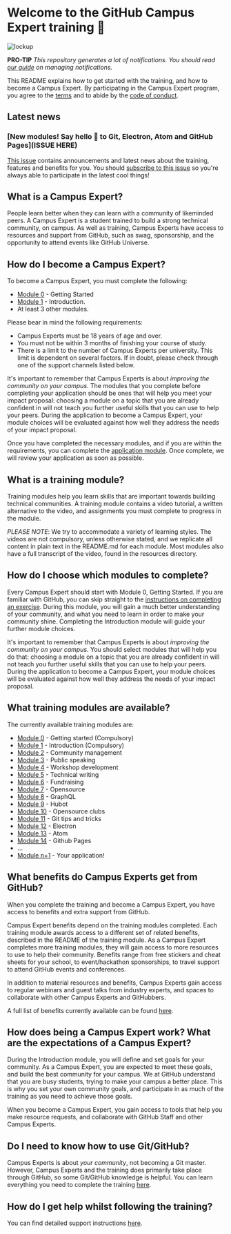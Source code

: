 # Welcome to the GitHub Campus Expert training 🚩

![lockup](https://user-images.githubusercontent.com/1790822/28984617-e789fa78-792c-11e7-9c9f-17c23a70e6cc.png)

**PRO-TIP** _This repository generates a lot of notifications. You should read [our guide](docs/managing-notifications.md) on managing notifications._

This README explains how to get started with the training, and how to become a Campus Expert. By participating in the Campus Expert program, you agree to the [terms](https://education.github.com/experts/terms) and to abide by the [code of conduct](CODE_OF_CONDUCT.md).

## Latest news

### [New modules! Say hello :wave: to Git, Electron, Atom and GitHub Pages](ISSUE HERE)

[This issue](https://github.com/campus-experts/open-training/issues/40) contains announcements and latest news about the training, features and benefits for you. You should [subscribe to this issue](https://help.github.com/articles/subscribing-to-conversations/) so you're always able to participate in the latest cool things!

## What is a Campus Expert?

People learn better when they can learn with a community of likeminded peers. A Campus Expert is a student trained to build a strong technical community, on campus. As well as training, Campus Experts have access to resources and support from GitHub, such as swag, sponsorship, and the opportunity to attend events like GitHub Universe.

## How do I become a Campus Expert?

To become a Campus Expert, you must complete the following:

- [Module 0](/0-start-here) - Getting Started
- [Module 1](/1-introduction) - Introduction.
- At least 3 other modules.

Please bear in mind the following requirements:

- Campus Experts must be 18 years of age and over.
- You must not be within 3 months of finishing your course of study.
- There is a limit to the number of Campus Experts per university. This limit is dependent on several factors. If in doubt, please check through one of the support channels listed below.

It's important to remember that Campus Experts is about _improving the community on your campus_. The modules that you complete before completing your application should be ones that will help you meet your impact proposal: choosing a module on a topic that you are already confident in will not teach you further useful skills that you can use to help your peers. During the application to become a Campus Expert, your module choices will be evaluated against how well they address the needs of your impact proposal.

Once you have completed the necessary modules, and if you are within the requirements, you can complete the [application module](/n+1-application). Once complete, we will review your application as soon as possible.

## What is a training module?

Training modules help you learn skills that are important towards building technical communities. A training module contains a video tutorial, a written alternative to the video, and assignments you must complete to progress in the module.

_PLEASE NOTE_: We try to accommodate a variety of learning styles. The videos are not compulsory, unless otherwise stated, and we replicate all content in plain text in the README.md for each module. Most modules also have a full transcript of the video, found in the resources directory.

## How do I choose which modules to complete?

Every Campus Expert should start with Module 0, Getting Started. If you are familiar with GitHub, you can skip straight to the [instructions on completing an exercise](https://github.com/campus-experts/open-training/tree/master/0-start-here#completing-an-exercise). During this module, you will gain a much better understanding of your community, and what you need to learn in order to make your community shine. Completing the Introduction module will guide your further module choices.

It's important to remember that Campus Experts is about _improving the community on your campus_. You should select modules that will help you do that: choosing a module on a topic that you are already confident in will not teach you further useful skills that you can use to help your peers. During the application to become a Campus Expert, your module choices will be evaluated against how well they address the needs of your impact proposal.

## What training modules are available?

The currently available training modules are:
- [Module 0](/0-start-here) - Getting started (Compulsory)
- [Module 1](/1-introduction) - Introduction (Compulsory)
- [Module 2](/2-community-management) - Community management
- [Module 3](/3-public-speaking) - Public speaking
- [Module 4](/4-workshop-development) - Workshop development
- [Module 5](/5-technical-writing) - Technical writing
- [Module 6](/6-fundraising) - Fundraising
- [Module 7](/7-opensource) - Opensource
- [Module 8](/8-graphql) - GraphQL
- [Module 9](/9-hubot) - Hubot
- [Module 10](/10-opensource-clubs) - Opensource clubs
- [Module 11](/11-git-tips-and-tricks) - Git tips and tricks
- [Module 12](/12-electron) - Electron
- [Module 13](/13-atom) - Atom
- [Module 14](/14-github-pages) - Github Pages
- ...
- [Module n+1](/n+1-application) - Your application!


## What benefits do Campus Experts get from GitHub?

When you complete the training and become a Campus Expert, you have access to benefits and extra support from GitHub.

Campus Expert benefits depend on the training modules completed. Each training module awards access to a different set of related benefits, described in the README of the training module. As a Campus Expert completes more training modules, they will gain access to more resources to use to help their community. Benefits range from free stickers and cheat sheets for your school, to event/hackathon sponsorships, to travel support to attend GitHub events and conferences.

In addition to material resources and benefits, Campus Experts gain access to regular webinars and guest talks from industry experts, and spaces to collaborate with other Campus Experts and GitHubbers.

A full list of benefits currently available can be found [here](docs/benefits.md).

## How does being a Campus Expert work? What are the expectations of a Campus Expert?

During the Introduction module, you will define and set goals for your community. As a Campus Expert, you are expected to meet these goals, and build the best community for your campus. We at GitHub understand that you are busy students, trying to make your campus a better place. This is why you set your own community goals, and participate in as much of the training as you need to achieve those goals.

When you become a Campus Expert, you gain access to tools that help you make resource requests, and collaborate with GitHub Staff and other Campus Experts.

## Do I need to know how to use Git/GitHub?

Campus Experts is about _your community_, not becoming a Git master. However, Campus Experts and the training does primarily take place through GitHub, so some Git/GitHub knowledge is helpful. You can learn everything you need to complete the training [here](https://services.github.com/on-demand/intro-to-github/).

## How do I get help whilst following the training?

You can find detailed support instructions [here](.github/SUPPORT.md).
